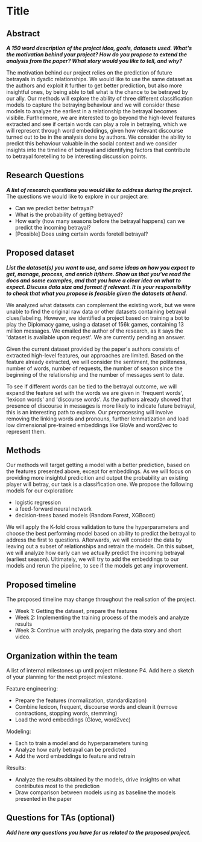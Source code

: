 # Title

## Abstract
***A 150 word description of the project idea, goals, datasets used. What's the motivation behind your project? How do you propose to extend the analysis from the paper? What story would you like to tell, and why?***

The motivation behind our project relies on the prediction of future betrayals in dyadic relationships. We would like to use the same dataset as the authors and exploit it further to get better prediction, but also more insightful ones, by being able to tell what is the chance to be betrayed by our ally. Our methods will explore the ability of three different classification models to capture the betraying behaviour and we will consider these models to analyze the earliest in a relationship the betrayal becomes visibile. Furthermore, we are interested to go beyond the high-level features extracted and see if certain words can play a role in betraying, which we will represent through word embeddings, given how relevant discourse turned out to be in the analysis done by authors. We consider the ability to predict this behaviour valuable in the social context and we consider insights into the timeline of betrayal and identifying factors that contribute to betrayal foretelling to be interesting discussion points.

## Research Questions

***A list of research questions you would like to address during the project.***
The questions we would like to explore in our project are:

- Can we predict better betrayal?
- What is the probability of getting betrayed?
- How early (how many seasons before the betrayal happens) can we predict the incoming betrayal?
- [Possible] Does using certain words foretell betrayal?

## Proposed dataset
***List the dataset(s) you want to use, and some ideas on how you expect to get, manage, process, and enrich it/them. Show us that you've read the docs and some examples, and that you have a clear idea on what to expect. Discuss data size and format if relevant. It is your responsibility to check that what you propose is feasible given the datasets at hand.***

We analyzed what datasets can complement the existing work, but we were unable to find the original raw data or other datasets containing betrayal clues/labeling. However, we identified a project based on training a bot to play the Diplomacy game, using a dataset of 156k games, containing 13 million messages. We emailed the author of the research, as it says the 'dataset is available upon request'. We are currently pending an answer.

Given the current dataset provided by the paper's authors consists of extracted high-level features, our approaches are limited. Based on the feature already extracted, we will consider the sentiment, the politeness, number of words, number of requests, the number of season since the beginning of the relationship and the number of messages sent to date.

To see if different words can be tied to the betrayal outcome, we will expand the feature set with the words we are given in 'frequent words', 'lexicon words' and 'discourse words'. As the authors already showed that presence of discourse in messages is more likely to indicate future betrayal, this is an interesting path to explore. Our preprocessing will involve removing the linking words and pronouns, further lemmatization and load low dimensional pre-trained embeddings like GloVe and word2vec to represent them. 

## Methods
Our methods will target getting a model with a better prediction, based on the features presented above, except for embeddings. As we will focus on providing more insightul predicition and output the probability an existing player will betray, our task is a classification one. We propose the following models for our exploration:
- logistic regression
- a feed-forward neural network
- decision-trees based models (Random Forest, XGBoost)

We will apply the K-fold cross validation to tune the hyperparameters and choose the best performing model based on ability to predict the betrayal to address the first to questions. Afterwards, we will consider the data by leaving out a subset of relationships and retrain the models. On this subset, we will analyze how early can we actually predict the incoming betrayal (earliest season).
Ultimately, we will try to add the embeddings to our models and rerun the pipeline, to see if the models get any improvement.

## Proposed timeline
The proposed timeline may change throughout the realisation of the project.

* Week 1: Getting the dataset, prepare the features 
* Week 2: Implementing the training process of the models and analyze results
* Week 3: Continue with analysis, preparing the data story and short video.

## Organization within the team
A list of internal milestones up until project milestone P4. Add here a sketch of your planning for the next project milestone.

Feature engineering:
- Prepare the features (normalization, standardization)
- Combine lexicon, frequent, discourse words and clean it (remove contractions, stopping words, stemming)
- Load the word embeddings (Glove, word2vec)

Modeling:
- Each to train a model and do hyperparameters tuning
- Analyze how early betrayal can be predicted
- Add the word embeddings to feature and retrain

Results:
- Analyze the results obtained by the models, drive insights on what contributes most to the prediction
- Draw comparison between models using as baseline the models presented in the paper
## Questions for TAs (optional)

***Add here any questions you have for us related to the proposed project.***

